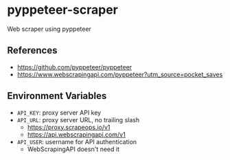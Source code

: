 # pyppeteer-scraper

Web scraper using pyppeteer

## References

- https://github.com/pyppeteer/pyppeteer
- https://www.webscrapingapi.com/pyppeteer?utm_source=pocket_saves

## Environment Variables

- `API_KEY`: proxy server API key
- `API_URL`: proxy server URL, no trailing slash
  - https://proxy.scrapeops.io/v1
  - https://api.webscrapingapi.com/v1
- `API_USER`: username for API authentication
  - WebScrapingAPI doesn't need it
